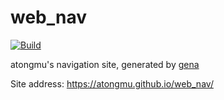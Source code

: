 # web_nav

[![Build](https://github.com/atongmu/web_nav/actions/workflows/generate.yml/badge.svg)](https://github.com/atongmu/web_nav/actions/workflows/generate.yml)

atongmu's navigation site, generated by [gena](https://github.com/x1ah/gena)

Site address: https://atongmu.github.io/web_nav/